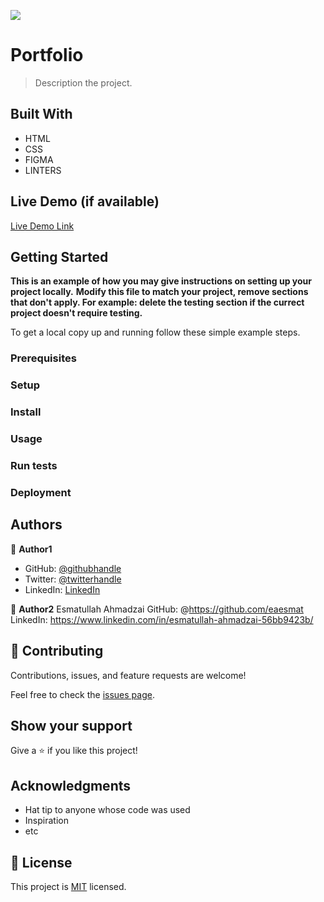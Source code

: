 ![](https://img.shields.io/badge/Microverse-blueviolet)

# Portfolio

> Description the project.


## Built With

- HTML
- CSS
- FIGMA
- LINTERS

## Live Demo (if available)

[Live Demo Link](https://eudondian.github.io/Portfolio/)


## Getting Started

**This is an example of how you may give instructions on setting up your project locally.**
**Modify this file to match your project, remove sections that don't apply. For example: delete the testing section if the currect project doesn't require testing.**


To get a local copy up and running follow these simple example steps.

### Prerequisites

### Setup

### Install

### Usage

### Run tests

### Deployment



## Authors

👤 **Author1**

- GitHub: [@githubhandle](https://github.com/eudondian)
- Twitter: [@twitterhandle](https://twitter.com/eudondian)
- LinkedIn: [LinkedIn](https://www.linkedin.com/in/esther-udondian-186849119/)

👤 **Author2**
 Esmatullah Ahmadzai
GitHub: @https://github.com/eaesmat
LinkedIn: https://www.linkedin.com/in/esmatullah-ahmadzai-56bb9423b/


## 🤝 Contributing

Contributions, issues, and feature requests are welcome!

Feel free to check the [issues page](../../issues/).

## Show your support

Give a ⭐️ if you like this project!

## Acknowledgments

- Hat tip to anyone whose code was used
- Inspiration
- etc

## 📝 License

This project is [MIT](./MIT.md) licensed.
